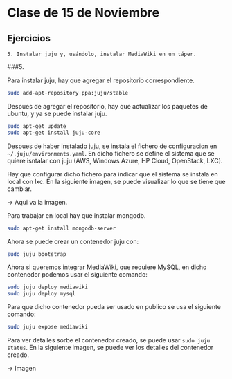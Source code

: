 Clase de 15 de Noviembre
=====================

Ejercicios
----------

    5. Instalar juju y, usándolo, instalar MediaWiki en un táper. 

###5.

Para instalar juju, hay que agregar el repositorio correspondiente.

```sh
sudo add-apt-repository ppa:juju/stable
```

Despues de agregar el repositorio, hay que actualizar los paquetes de ubuntu, y ya se puede instalar juju.

```sh
sudo apt-get update
sudo apt-get install juju-core
```

Despues de haber instalado juju, se instala el fichero de configuracion
en `~/.juju/environments.yaml`. En dicho fichero se define el sistema que
se quiere isntalar con juju (AWS, Windows Azure, HP Cloud, OpenStack, LXC).

Hay que configurar dicho fichero para indicar que el sistema se instala en local con lxc. En la siguiente imagen, se puede visualizar lo que se tiene que cambiar.

-> Aqui va la imagen.

Para trabajar en local hay que instalar mongodb.

```sh
sudo apt-get install mongodb-server
```

Ahora se puede crear un contenedor juju con:

```sh
sudo juju bootstrap
```


Ahora si queremos integrar MediaWiki, que requiere MySQL, en dicho contenedor podemos usar el siguiente comando:

```sh
sudo juju deploy mediawiki
sudo juju deploy mysql
```

Para que dicho contenedor pueda ser usado en publico se usa el siguiente comando:

```sh
sudo juju expose mediawiki
```

Para ver detalles sorbe el contenedor creado, se puede usar ```sudo juju status```. En la siguiente imagen, se puede ver los detalles del contenedor 
creado.

-> Imagen 

